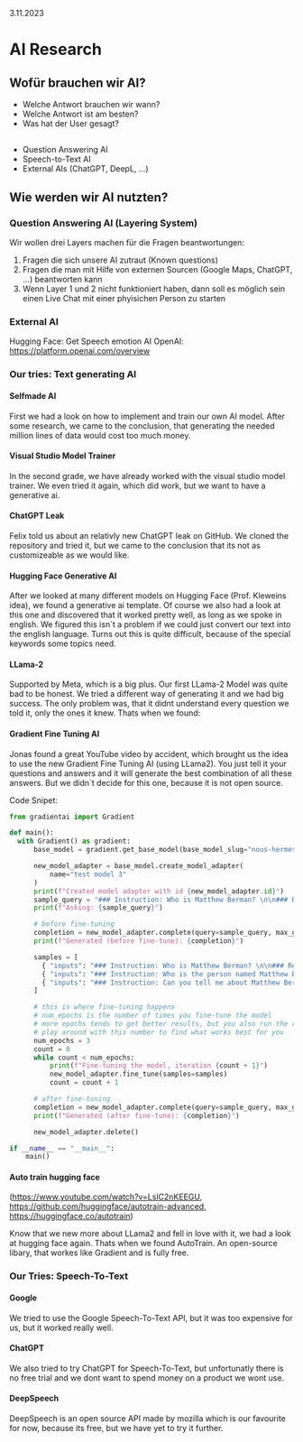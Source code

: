 3.11.2023

# AI Research
## Wofür brauchen wir AI?

- Welche Antwort brauchen wir wann?
- Welche Antwort ist am besten?
- Was hat der User gesagt?
  
##

- Question Answering AI
- Speech-to-Text AI
- External AIs (ChatGPT, DeepL, ...)

## Wie werden wir AI nutzten?
### Question Answering AI (Layering System)

Wir wollen drei Layers machen für die Fragen beantwortungen:

1. Fragen die sich unsere AI zutraut (Known questions)
2. Fragen die man mit Hilfe von externen Sourcen (Google Maps, ChatGPT, ...) beantworten kann
3. Wenn Layer 1 und 2 nicht funktioniert haben, dann soll es möglich sein einen Live Chat mit einer phyisichen Person zu starten

### External AI

Hugging Face: Get Speech emotion AI
OpenAI: https://platform.openai.com/overview

### Our tries: Text generating AI

#### Selfmade AI

First we had a look on how to implement and train our own AI model. After some research, we came to the conclusion, that generating the needed million lines of data would cost too much money.

#### Visual Studio Model Trainer

In the second grade, we have already worked with the visual studio model trainer. We even tried it again, which did work, but we want to have a generative ai.

#### ChatGPT Leak

Felix told us about an relativly new ChatGPT leak on GitHub. We cloned the repository and tried it, but we came to the conclusion that its not as customizeable as we would like.

#### Hugging Face Generative AI

After we looked at many different models on Hugging Face (Prof. Kleweins idea), we found a generative ai template. Of course we also had a look at this one and discovered that it worked pretty well, as long as we spoke in english.
We figured this isn´t a problem if we could just convert our text into the english language. Turns out this is quite difficult, because of the special keywords some topics need.

#### LLama-2

Supported by Meta, which is a big plus. Our first LLama-2 Model was quite bad to be honest. We tried a different way of generating it and we had big success. The only problem was, that it didnt understand every question we told it, only the ones it knew. Thats when we found:

#### Gradient Fine Tuning AI

Jonas found a great YouTube video by accident, which brought us the idea to use the new Gradient Fine Tuning AI (using LLama2). You just tell it your questions and answers and it will generate the best combination of all these answers. But we didn´t decide for this one, because it is not open source.

Code Snipet:

```python
from gradientai import Gradient

def main():
  with Gradient() as gradient:
      base_model = gradient.get_base_model(base_model_slug="nous-hermes2")

      new_model_adapter = base_model.create_model_adapter(
          name="test model 3"
      )
      print(f"Created model adapter with id {new_model_adapter.id}")
      sample_query = "### Instruction: Who is Matthew Berman? \n\n### Response:"
      print(f"Asking: {sample_query}")

      # before fine-tuning
      completion = new_model_adapter.complete(query=sample_query, max_generated_token_count=100).generated_output
      print(f"Generated (before fine-tune): {completion}")

      samples = [
        { "inputs": "### Instruction: Who is Matthew Berman? \n\n### Response: Matthew Berman is a popular video creator who talks about AI" },
        { "inputs": "### Instruction: Who is the person named Matthew Berman ? \n\n### Response: Matthew Berman is a YouTuber who talks about AI" },
        { "inputs": "### Instruction: Can you tell me about Matthew Berman? \n\n### Response: Matthew Berman is a popular creator who specializes in AI content" },
      ]

      # this is where fine-tuning happens
      # num_epochs is the number of times you fine-tune the model
      # more epochs tends to get better results, but you also run the risk of "overfitting"
      # play around with this number to find what works best for you
      num_epochs = 3
      count = 0
      while count < num_epochs:
          print(f"Fine-tuning the model, iteration {count + 1}")
          new_model_adapter.fine_tune(samples=samples)
          count = count + 1

      # after fine-tuning
      completion = new_model_adapter.complete(query=sample_query, max_generated_token_count=100).generated_output
      print(f"Generated (after fine-tune): {completion}")

      new_model_adapter.delete()

if __name__ == "__main__":
    main()
```

#### Auto train hugging face
(https://www.youtube.com/watch?v=LslC2nKEEGU, https://github.com/huggingface/autotrain-advanced, https://huggingface.co/autotrain)

Know that we new more about LLama2 and fell in love with it, we had a look at hugging face again. Thats when we found AutoTrain. An open-source libary, that workes like Gradient and is fully free.

### Our Tries: Speech-To-Text

#### Google

We tried to use the Google Speech-To-Text API, but it was too expensive for us, but it worked really well.

#### ChatGPT

We also tried to try ChatGPT for Speech-To-Text, but unfortunatly there is no free trial and we dont want to spend money on a product we wont use.

#### DeepSpeech

DeepSpeech is an open source API made by mozilla which is our favourite for now, because its free, but we have yet to try it further.